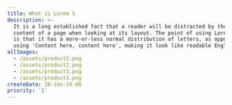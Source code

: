 ```yaml
---
title: What is Lorem 5
description: >-
  It is a long established fact that a reader will be distracted by the readable
  content of a page when looking at its layout. The point of using Lorem Ipsum
  is that it has a more-or-less normal distribution of letters, as opposed to
  using 'Content here, content here', making it look like readable English. 
allImages:
  - /assets/product2.png
  - /assets/product2.png
  - /assets/product3.png
  - /assets/product3.png
createDate: 18-Jan-19-00
priority: '1'
---
```


